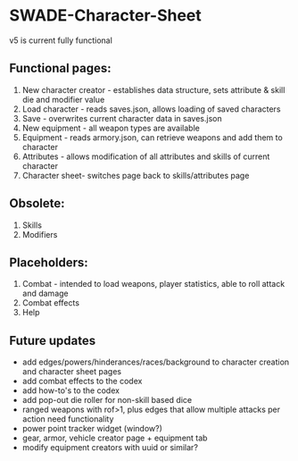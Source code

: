 # SWADE-Character-Sheet

v5 is current fully functional 

## Functional pages:
1. New character creator - establishes data structure, sets attribute & skill die and modifier value
2. Load character - reads saves.json, allows loading of saved characters
3. Save - overwrites current character data in saves.json
4. New equipment - all weapon types are available
5. Equipment - reads armory.json, can retrieve weapons and add them to character
6. Attributes - allows modification of all attributes and skills of current character
7. Character sheet- switches page back to skills/attributes page

## Obsolete:
1. Skills
2. Modifiers

## Placeholders:
1. Combat - intended to load weapons, player statistics, able to roll attack and damage
2. Combat effects
3. Help

## Future updates
* add edges/powers/hinderances/races/background to character creation and character sheet pages
* add combat effects to the codex
* add how-to's to the codex
* add pop-out die roller for non-skill based dice
* ranged weapons with rof>1, plus edges that allow multiple attacks per action need functionality
* power point tracker widget (window?)
* gear, armor, vehicle creator page + equipment tab
* modify equipment creators with uuid or similar?

